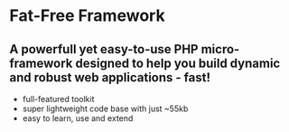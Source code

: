 # Fat-Free Framework
## A powerfull yet easy-to-use PHP micro-framework designed to help you build dynamic and robust web applications - fast!

* full-featured toolkit
* super lightweight code base with just ~55kb
* easy to learn, use and extend